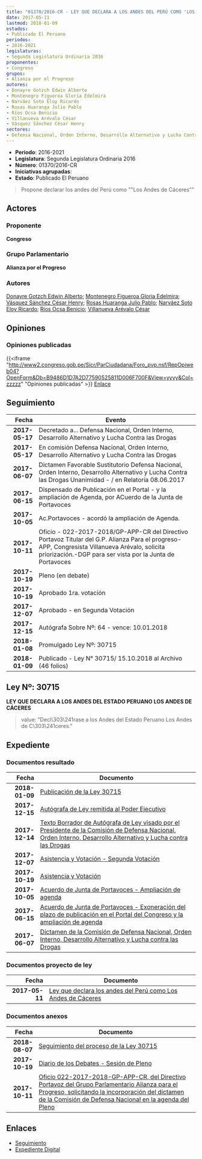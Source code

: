 ```yaml
---
title: "01370/2016-CR - LEY QUE DECLARA A LOS ANDES DEL PERÚ COMO 'LOS ANDES DE CÁCERES'"
date: 2017-05-11
lastmod: 2018-01-09
estados:
- Publicado El Peruano
periodos:
- 2016-2021
legislaturas:
- Segunda Legislatura Ordinaria 2016
proponentes:
- Congreso
grupos:
- Alianza por el Progreso
autores:
- Donayre Gotzch Edwin Alberto
- Montenegro Figueroa Gloria Edelmira
- Narváez Soto Eloy Ricardo
- Rosas Huaranga Julio Pablo
- Ríos Ocsa Benicio
- Villanueva Arévalo César
- Vásquez Sánchez César Henry
sectores:
- Defensa Nacional, Orden Interno, Desarrollo Alternativo y Lucha Contra las Drogas
---
```

- **Periodo**: 2016-2021
- **Legislatura**: Segunda Legislatura Ordinaria 2016
- **Número**: 01370/2016-CR
- **Iniciativas agrupadas**: 
- **Estado**: Publicado El Peruano

> Propone declarar los andes del Perú como ""Los Andes de Cáceres""


## Actores

### Proponente

**Congreso**

### Grupo Parlamentario

**Alianza por el Progreso**

### Autores

[Donayre Gotzch Edwin Alberto](mailto:mailto:edonayre@congreso.gob.pe); [Montenegro Figueroa Gloria Edelmira](mailto:mailto:gmontenegrof@congreso.gob.pe); [Vásquez Sánchez César Henry](mailto:mailto:cvasquezs@congreso.gob.pe); [Rosas Huaranga Julio Pablo](mailto:mailto:jrosas@congreso.gob.pe); [Narváez Soto Eloy Ricardo](mailto:mailto:enarvaez@congreso.gob.pe); [Ríos Ocsa Benicio](mailto:mailto:brios@congreso.gob.pe); [Villanueva Arévalo César](mailto:mailto:cvillanueva@congreso.gob.pe)

## Opiniones

### Opiniones publicadas

{{<iframe "http://www2.congreso.gob.pe/Sicr/ParCiudadana/Foro_pvp.nsf/RepOpiweb04?OpenForm&Db=B9486D1D7A2D77590525811D006F700F&View=yyyy&Col=zzzzz" "Opiniones publicadas" >}}
[Enlace](http://www2.congreso.gob.pe/Sicr/ParCiudadana/Foro_pvp.nsf/RepOpiweb04?OpenForm&Db=B9486D1D7A2D77590525811D006F700F&View=yyyy&Col=zzzzz)


## Seguimiento

| Fecha | Evento |
|------:|--------|
| **2017-05-17** | Decretado a... Defensa Nacional, Orden Interno, Desarrollo Alternativo y Lucha Contra las Drogas |
| **2017-05-17** | En comisión Defensa Nacional, Orden Interno, Desarrollo Alternativo y Lucha Contra las Drogas |
| **2017-06-07** | Dictamen Favorable Sustitutorio Defensa Nacional, Orden Interno, Desarrollo Alternativo y Lucha Contra las Drogas Unanimidad - / en Relatoría 08.06.2017 |
| **2017-06-15** | Dispensado de Publicación en el Portal - y la ampliación de Agenda, por ACuerdo de la Junta de Portavoces |
| **2017-10-05** | Ac.Portavoces - acordó la ampliación de Agenda. |
| **2017-10-11** | Oficio - 022-2017-2018/GP-APP-CR del Directivo Portavoz Titular del G.P. Alianza Para el progreso-APP, Congresista Villanueva Arévalo, solicita priorización.-DGP para ser vista por la Junta de Portavoces |
| **2017-10-19** | Pleno (en debate) |
| **2017-10-19** | Aprobado 1ra. votación |
| **2017-12-07** | Aprobado - en Segunda Votación |
| **2017-12-15** | Autógrafa Sobre Nº: 64 - vence: 10.01.2018 |
| **2018-01-08** | Promulgado Ley Nº: 30715 |
| **2018-01-09** | Publicado - Ley N° 30715/ 15.10.2018 al Archivo (46 folios) |

## Ley Nº: 30715

**LEY QUE DECLARA A LOS ANDES DEL ESTADO PERUANO LOS ANDES DE CÁCERES**

> value: "Decl\303\241rase a los Andes del Estado Peruano Los Andes de C\303\241ceres."


## Expediente

### Documentos resultado

| Fecha | Documento |
|------:|-----------|
| **2018-01-09** | [Publicación de la Ley 30715](http://www.leyes.congreso.gob.pe/Documentos/2016_2021/ADLP/Normas_Legales/30715-LEY.pdf) |
| **2017-12-15** | [Autógrafa de Ley remitida al Poder Ejecutivo](http://www.leyes.congreso.gob.pe/Documentos/2016_2021/ADLP/Texto_Aprobado/AU0137020171215.pdf) |
| **2017-12-14** | [Texto Borrador de Autógrafa de Ley visado por el Presidente de la Comisión de Defensa Nacional, Orden Interno, Desarrollo Alternativo y Lucha contra las Drogas](http://www.leyes.congreso.gob.pe/Documentos/2016_2021/Texto_Borrador_de_Autografa/BAU0137020171214.pdf) |
| **2017-12-07** | [Asistencia y Votación - Segunda Votación](http://www.leyes.congreso.gob.pe/Documentos/2016_2021/Asistencia_y_Votacion/Proyectos_de_Ley/AVS0137020171207.pdf) |
| **2017-10-19** | [Asistencia y Votación](http://www.leyes.congreso.gob.pe/Documentos/2016_2021/Asistencia_y_Votacion/Proyectos_de_Ley/AV0137020171019.pdf) |
| **2017-10-05** | [Acuerdo de Junta de Portavoces - Ampliación de agenda](http://www.leyes.congreso.gob.pe/Documentos/2016_2021/Acuerdos/Junta_Portavoces/AJP0137020171005.pdf) |
| **2017-06-15** | [Acuerdo de Junta de Portavoces - Exoneración del plazo de publicación en el Portal del Congreso y la ampliación de agenda](http://www.leyes.congreso.gob.pe/Documentos/2016_2021/Acuerdos/Junta_Portavoces/AJP0137020170615.pdf) |
| **2017-06-07** | [Dictamen de la Comisión de Defensa Nacional, Orden Interno, Desarrollo Alternativo y Lucha contra las Drogas](http://www.leyes.congreso.gob.pe/Documentos/2016_2021/Dictamenes/Proyectos_de_Ley/01370DC07MAY20170607.pdf) |

### Documentos proyecto de ley

| Fecha | Documento |
|------:|-----------|
| **2017-05-11** | [Ley que declara los andes del Perú como Los Andes de Cáceres](http://www.leyes.congreso.gob.pe/Documentos/2016_2021/Proyectos_de_Ley_y_de_Resoluciones_Legislativas/PL0137020170511.pdf) |

### Documentos anexos

| Fecha | Documento |
|------:|-----------|
| **2018-08-07** | [Seguimiento del proceso de la Ley 30715](http://www.leyes.congreso.gob.pe/Documentos/2016_2021/Seguimiento_de_Proyectos_de_Ley/01370PL20180807.pdf) |
| **2017-10-19** | [Diario de los Debates - Sesión de Pleno](http://www.leyes.congreso.gob.pe/Documentos/2016_2021/ADLP/Diario_Debates/30715-TDD.pdf) |
| **2017-10-11** | [Oficio 022-2017-2018-GP-APP-CR, del Directivo Portavoz del Grupo Parlamentario Alianza para el Progreso, solicitando la incorporación del dictamen de la Comisión de Defensa Nacional en la agenda del Pleno](http://www.leyes.congreso.gob.pe/Documentos/2016_2021/Oficios/Congresistas/OFICIO-022-2017-2018-GP-APP-CR.PDF) |

## Enlaces

- [Seguimiento](http://www2.congreso.gob.pe/Sicr/TraDocEstProc/CLProLey2016.nsf/f7fff46988ca05b1052578e100829cc7/59270f4ede124f630525811d006838b0?OpenDocument)
- [Expediente Digital](http://www2.congreso.gob.pe/Sicr/TraDocEstProc/Expvirt_2011.nsf/visbusqptramdoc1621/01370?opendocument)

